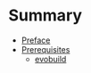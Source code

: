 # Summary

* [Preface](README.md)
* [Prerequisites](prerequisites/README.md)
   * [evobuild](prerequisites/evobuild.md)

